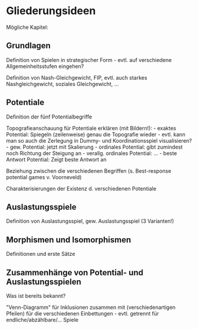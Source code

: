 ﻿<h1>Gliederungsideen</h1>

Mögliche Kapitel:

## Grundlagen ##
Definition von Spielen in strategischer Form - evtl. auf verschiedene Allgemeinheitsstufen eingehen?

Definition von Nash-Gleichgewicht, FIP, evtl. auch starkes Nashgleichgewicht, soziales Gleichgewicht, ...


## Potentiale ##
Definition der fünf Potentialbegriffe

Topografieanschauung für Potentiale erklären (mit Bildern!):
	- exaktes Potential: Spiegeln (zeilenweise) genau die Topografie wieder
		- evtl. kann man so auch die Zerlegung in Dummy- und Koordinationsspiel visualisieren?
	- gew. Potential: jetzt mit Skalierung
	- ordinales Potential: gibt zumindest noch Richtung der Steigung an
	- verallg. ordinales Potential: ...
	- beste Antwort Potential: Zeigt beste Antwort an

Beziehung zwischen die verschiedenen Begriffen (s. Best-response potential games v. Voorneveld)

Charakterisierungen der Existenz d. verschiedenen Potentiale


## Auslastungsspiele ##
Definition von Auslastungsspiel, gew. Auslastungsspiel (3 Varianten!)


## Morphismen und Isomorphismen ##
Definitionen und erste Sätze


## Zusammenhänge von Potential- und Auslastungsspielen ##
Was ist bereits bekannt?

"Venn-Diagramm" für Inklusionen zusammen mit (verschiedenartigen Pfeilen) für die verschiedenen Einbettungen - evtl. getrennt für endliche/abzählbare/... Spiele